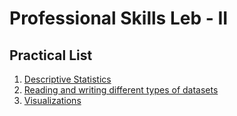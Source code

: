 # Professional Skills Leb - II

## Practical List

1. [Descriptive Statistics](./Practical%2001/)
2. [Reading and writing different types of datasets](./Practical%2002/)
3. [Visualizations](./Practical%2003/)
